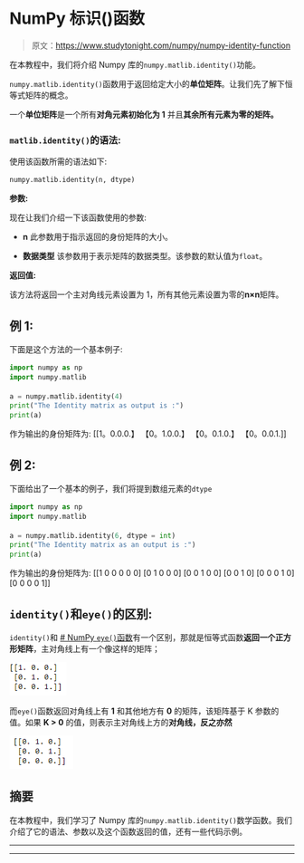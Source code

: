 # NumPy 标识()函数

> 原文：<https://www.studytonight.com/numpy/numpy-identity-function>

在本教程中，我们将介绍 Numpy 库的`numpy.matlib.identity()`功能。

`numpy.matlib.identity()`函数用于返回给定大小的**单位矩阵**。让我们先了解下恒等式矩阵的概念。

一个**单位矩阵**是一个所有**对角元素初始化为 1** 并且**其余所有元素为零的矩阵。**

### `matlib.identity()`的语法:

使用该函数所需的语法如下:

```py
numpy.matlib.identity(n, dtype)
```

**参数:**

现在让我们介绍一下该函数使用的参数:

*   **n**
    此参数用于指示返回的身份矩阵的大小。

*   **数据类型**
    该参数用于表示矩阵的数据类型。该参数的默认值为`float`。

**返回值:**

该方法将返回一个主对角线元素设置为 1，所有其他元素设置为零的**n×n**矩阵。

## 例 1:

下面是这个方法的一个基本例子:

```py
import numpy as np  
import numpy.matlib  

a = numpy.matlib.identity(4)
print("The Identity matrix as output is :")
print(a)
```

作为输出的身份矩阵为:
[[1。0.0.0.】
【0。1.0.0.】
【0。0.1.0.】
【0。0.0.1.]]

## 例 2:

下面给出了一个基本的例子，我们将提到数组元素的`dtype`

```py
import numpy as np  
import numpy.matlib  

a = numpy.matlib.identity(6, dtype = int)
print("The Identity matrix as an output is :")
print(a)
```

作为输出的身份矩阵为:
[[1 0 0 0 0 0]
[0 1 0 0 0]
[0 0 1 0 0]
[0 0 1 0]
[0 0 0 1 0]
[0 0 0 0 1]]

## `identity()`和`eye()`的区别:

`identity()`和 [# NumPy `eye()`函数](https://www.studytonight.com/numpy/numpy-eye-function)有一个区别，那就是恒等式函数**返回一个正方形矩阵**，主对角线上有一个像这样的矩阵；

![](img/7afe552345e5fdce0083b2cc691d33db.png)

而`eye()`函数返回对角线上有 **1** 和其他地方有 **0** 的矩阵，该矩阵基于 K 参数的值。如果 **K > 0** 的值，则表示主对角线上方的**对角线，反之亦然**

![](img/2abc4657162d465b689499d4bad5a279.png)

## 摘要

在本教程中，我们学习了 Numpy 库的`numpy.matlib.identity()`数学函数。我们介绍了它的语法、参数以及这个函数返回的值，还有一些代码示例。

* * *

* * *